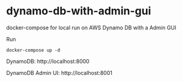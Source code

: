 # dynamo-db-with-admin-gui
docker-compose for local run on AWS Dynamo DB with a Admin GUI

Run
```
docker-compose up -d
```

DynamoDB: http://localhost:8000

DynamoDB Admin UI: http://localhost:8001

